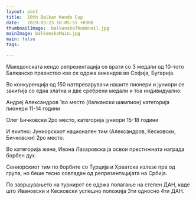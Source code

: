 ```yaml
---
layout: post
title:  10th Balkan Kendo Cup
date:   2019-03-23 16:05:55 +0300
thumbnailImage:  balkanskoThumbnail.jpg
mainImage: balkanskoMain.jpg
main: false
tags:   

---
```


Македонската кендо репрезентација се врати со 3 медали од 10-тото Балканско првенство кое се одржа викендов во Софија, Бугарија.

Во конкуренција од 150 натпреварувачи нашите пионери и јуниори се закитија со една златна и две сребрени медали и тоа индивидуално:

Андреј Александров 1во место (балкански шампион) категорија пионери 11-14 години

Олег Бичковски 2ро место, категорија јуниори 15-18 години

И екипно:
Јуниорскиот национален тим (Александров, Кесковски, Бичковски) 2ро место.

Во категорија жени, Ивона Лазаровска ја освои престижната награда борбен дух.

Сениорскиот тим по борбите со Турција и Хрватска излезе прв од група, но беше тесно совладан од репрезентацијата на Србија.

По завршувањето на турнирот се одржа полагање на степен ДАН, каде што Ивановски и Кесковски успешно положија 3ти односно 4ти ДАН.


